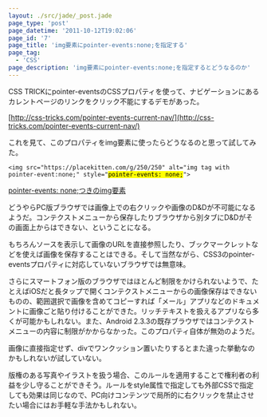 ```yaml
---
layout: ./src/jade/_post.jade
page_type: 'post'
page_datetime: '2011-10-12T19:02:06'
page_id: '7'
page_title: 'img要素にpointer-events:none;を指定する'
page_tag:
  - 'CSS'
page_description: 'img要素にpointer-events:none;を指定するとどうなるのか'
---
```

CSS TRICKにpointer-eventsのCSSプロパティを使って、ナビゲーションにあるカレントページのリンクをクリック不能にするデモがあった。

[http://css-tricks.com/pointer-events-current-nav/](http://css-tricks.com/pointer-events-current-nav/)

これを見て、このプロパティをimg要素に使ったらどうなるのと思って試してみた。

<pre><code data-language="html">&lt;img src="https://placekitten.com/g/250/250" alt="img tag with pointer-event:none;" style="<mark>pointer-events: none;</mark>"&gt;</code></pre>

[pointer-events: none;つきのimg要素](/demo/6.html)

どうやらPC版ブラウザでは画像上での右クリックや画像のD&Dが不可能になるようだ。コンテクストメニューから保存したりブラウザから別タブにD&Dがその画面上からはできない、ということになる。

もちろんソースを表示して画像のURLを直接参照したり、ブックマークレットなどを使えば画像を保存することはできる。そして当然ながら、CSS3のpointer-eventsプロパティに対応していないブラウザでは無意味。

さらにスマートフォン版のブラウザではほとんど制限をかけられないようで、たとえばiOSだと長タップで開くコンテクストメニューからの画像保存はできないものの、範囲選択で画像を含めてコピーすれば「メール」アプリなどのドキュメントに画像ごと貼り付けることができた。リッチテキストを扱えるアプリなら多くが可能かもしれない。また、Android 2.3.3の既存ブラウザではコンテクストメニューの内容に制限がかからなかった。このプロパティ自体が無効のようだ。

画像に直接指定せず、divでワンクッション置いたりするとまた違った挙動なのかもしれないが試していない。

版権のある写真やイラストを扱う場合、このルールを適用することで権利者の利益を少し守ることができそう。ルールをstyle属性で指定しても外部CSSで指定しても効果は同じなので、PC向けコンテンツで局所的に右クリックを禁止させたい場合にはお手軽な手法かもしれない。
